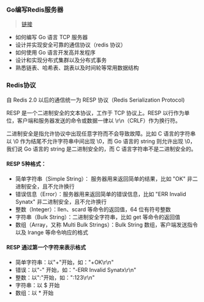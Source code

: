 ### Go编写Redis服务器

> [链接](https://juejin.cn/post/6974560368026714119)

- 如何编写 Go 语言 TCP 服务器
- 设计并实现安全可靠的通信协议（redis 协议）
- 如何使用 Go 语言开发高并发程序
- 设计和实现分布式集群以及分布式事务
- 熟悉链表、哈希表、跳表以及时间轮等常用数据结构

### Redis协议

自 Redis 2.0 以后的通信统一为 RESP 协议（Redis Serialization Protocol)

RESP 是一个二进制安全的文本协议，工作于 TCP 协议上。RESP 以行作为单位，客户端和服务器发送的命令或数据一律以 \r\n（CRLF）作为换行符。

二进制安全是指允许协议中出现任意字符而不会导致故障。比如 C 语言的字符串以 \0 作为结尾不允许字符串中间出现 \0，而 Go 语言的 string 则允许出现 \0，我们说 Go 语言的 string 是二进制安全的，而 C 语言字符串不是二进制安全的。

#### RESP 5种格式：

- 简单字符串（Simple String）： 服务器用来返回简单的结果，比如 "OK" 非二进制安全，且不允许换行
- 错误信息（Error）：服务器用来返回简单的错误信息，比如 "ERR Invalid Synatx" 非二进制安全，且不允许换行
- 整数（Integer）：llen、scard 等命令的返回值，64 位有符号整数
- 字符串（Bulk String）：二进制安全字符串，比如 get 等命令的返回值
- 数组（Array，又称 Multi Bulk Strings）：Bulk String 数组，客户端发送指令以及 lrange 等命令响应的格式

#### RESP 通过第一个字符来表示格式

- 简单字符串：以"+"开始，如："+OK\r\n"
- 错误：以"-" 开始，如："-ERR Invalid Synatx\r\n"
- 整数：以":"开始，如：":123\r\n"
- 字符串：以 $ 开始
- 数组：以 * 开始